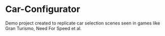 # Car-Configurator
Demo project created to replicate car selection scenes seen in games like Gran Turismo, Need For Speed et al.
